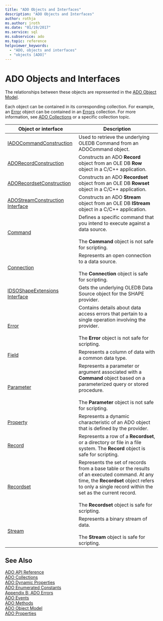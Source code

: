 ```yaml
---
title: "ADO Objects and Interfaces"
description: "ADO Objects and Interfaces"
author: rothja
ms.author: jroth
ms.date: "01/19/2017"
ms.service: sql
ms.subservice: ado
ms.topic: reference
helpviewer_keywords:
  - "ADO, objects and interfaces"
  - "objects [ADO]"
---
```

# ADO Objects and Interfaces
The relationships between these objects are represented in the [ADO Object Model](./ado-object-model.md).  
  
 Each object can be contained in its corresponding collection. For example, an [Error](./error-object.md) object can be contained in an [Errors](./errors-collection-ado.md) collection. For more information, see [ADO Collections](./ado-collections.md) or a specific collection topic.  
  
|Object or interface|Description|  
|-|-|  
|[IADOCommandConstruction](/previous-versions/windows/desktop/aa965677(v=vs.85))|Used to retrieve the underlying OLEDB Command from an ADOCommand object.|  
|[ADORecordConstruction](./adorecordconstruction-interface.md)|Constructs an ADO **Record** object from an OLE DB **Row** object in a C/C++ application.|  
|[ADORecordsetConstruction](./adorecordsetconstruction-interface.md)|Constructs an ADO **Recordset** object from an OLE DB **Rowset** object in a C/C++ application.|  
|[ADOStreamConstruction Interface](./adostreamconstruction-interface.md)|Constructs an ADO **Stream** object from an OLE DB **IStream** object in a C/C++ application.|  
|[Command](./command-object-ado.md)|Defines a specific command that you intend to execute against a data source.<br /><br /> The **Command** object is not safe for scripting.|  
|[Connection](./connection-object-ado.md)|Represents an open connection to a data source.<br /><br /> The **Connection** object is safe for scripting.|  
|[IDSOShapeExtensions Interface](./idsoshapeextensions-interface.md)|Gets the underlying OLEDB Data Source object for the SHAPE provider.|  
|[Error](./error-object.md)|Contains details about data access errors that pertain to a single operation involving the provider.<br /><br /> The **Error** object is not safe for scripting.|  
|[Field](./field-object.md)|Represents a column of data with a common data type.|  
|[Parameter](./parameter-object.md)|Represents a parameter or argument associated with a **Command** object based on a parameterized query or stored procedure.<br /><br /> The **Parameter** object is not safe for scripting.|  
|[Property](./property-object-ado.md)|Represents a dynamic characteristic of an ADO object that is defined by the provider.|  
|[Record](./record-object-ado.md)|Represents a row of a **Recordset**, or a directory or file in a file system. The **Record** object is safe for scripting.|  
|[Recordset](./recordset-object-ado.md)|Represents the set of records from a base table or the results of an executed command. At any time, the **Recordset** object refers to only a single record within the set as the current record.<br /><br /> The **Recordset** object is safe for scripting.|  
|[Stream](./stream-object-ado.md)|Represents a binary stream of data.<br /><br /> The **Stream** object is safe for scripting.|  
  
## See Also  
 [ADO API Reference](./ado-api-reference.md)   
 [ADO Collections](./ado-collections.md)   
 [ADO Dynamic Properties](./ado-dynamic-properties.md)   
 [ADO Enumerated Constants](./ado-enumerated-constants.md)   
 [Appendix B: ADO Errors](../../guide/appendixes/appendix-b-ado-errors.md)   
 [ADO Events](./ado-events.md)   
 [ADO Methods](./ado-methods.md)   
 [ADO Object Model](./ado-object-model.md)   
 [ADO Properties](./ado-properties.md)